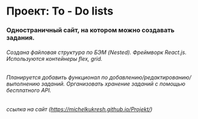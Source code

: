 # Проект: To - Do lists

### Одностраничный сайт, на котором можно создавать задания.

###### Создана файловая структура по БЭМ (Nested). Фреймворк React.js. Используются контейнеры flex, grid.

###### Планируется добавить функционал по добавлению/редактированию/выполнению заданий. Организовать хранение заданий с помощью  бесплатного API.

###### ссылка на сайт (https://michelkukresh.github.io/Projekt/)
